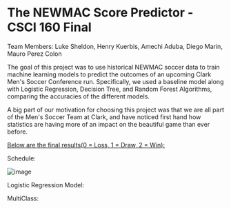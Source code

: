 # The NEWMAC Score Predictor - CSCI 160 Final

Team Members: Luke Sheldon, Henry Kuerbis, Amechi Aduba, Diego Marin, Mauro Perez Colon

The goal of this project was to use historical NEWMAC soccer data to train
machine learning models to predict the outcomes of an upcoming Clark Men's Soccer Conference
run. Specifically, we used a baseline model along with Logistic Regression, Decision Tree,
and Random Forest Algorithms, comparing the accuracies of the different models.

A big part of our motivation for choosing this project was that we are all part of the Men's Soccer
Team at Clark, and have noticed first hand how statistics are having more of an impact on
the beautiful game than ever before.

<ins>Below are the final results(0 = Loss, 1 = Draw, 2 = Win):</ins>

Schedule:

![image](https://github.com/LukeSheldon19/The-NEWMAC-Score-Predictor-----CS-160-Final/assets/131008107/318b5f91-408e-4dfd-a617-30df3b2d06a9)

Logistic Regression Model:

MultiClass:



